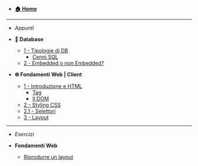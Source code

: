 - [**🏠 Home**](/)

---

- _Appunti_

- **💾 Database**
  - [1 - Tipologie di DB](db/lezione1.md?id=lezione-1)
    - [Cenni SQL](db/lezione1.md?id=sql)
  - [2 - Embedded o non Embedded?](db/lezione2.md?id=lezione-2)
- **🌐 Fondamenti Web | Client**

  - [1 - Introduzione e HTML](intro_web/lezione1.md?id=lezione-1)
    - [Tag](intro_web/lezione1?id=html)
    - [Il DOM](intro_web/lezione1?id=il-dom)
  - [2 - Styling CSS](intro_web/lezione2.md?id=lezione-2)
  - [2.1 - Selettori](intro_web/lezione2_1.md?id=lezione-2.1)
  - [3 - Layout](intro_web/lezione3.md?id=lezione-3)

---

- _Esercizi_

- **Fondamenti Web**
  - [Riprodurre un layout](intro_web/es/layout_es1.md)
